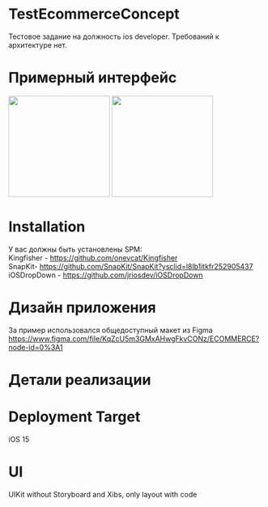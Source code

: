 
# TestEcommerceConcept
Тестовое задание на должность ios developer.
Требований к архитектуре нет.
# Примерный интерфейс

<img src="https://user-images.githubusercontent.com/102364472/192723233-554c2e46-3cd1-49dd-91ba-b57a6e75f7d3.mp4" width="200" /> 
<img src="https://user-images.githubusercontent.com/102364472/192738780-6cc14f47-bd57-4104-b138-4111abfd053b.mov" width="200" /> 




# Installation
У вас должны быть установлены SPM:<br>
Kingfisher - https://github.com/onevcat/Kingfisher <br>
SnapKit- https://github.com/SnapKit/SnapKit?ysclid=l8lb1itkfr252905437 <br>
iOSDropDown - https://github.com/jriosdev/iOSDropDown
# Дизайн приложения

За пример использовался общедоступный макет из Figma <br>
https://www.figma.com/file/KqZcU5m3GMxAHwgFkvCONz/ECOMMERCE?node-id=0%3A1

# Детали реализации

# Deployment Target

iOS 15

# UI

UIKit without Storyboard and Xibs, only layout with code
